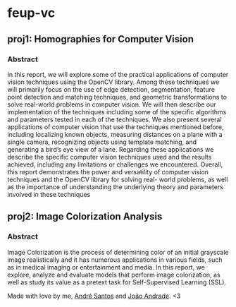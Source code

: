 # feup-vc
## proj1: Homographies for Computer Vision
### Abstract
In this report, we will explore some of the practical applications of
computer vision techniques using the OpenCV library. Among these
techniques we will primarily focus on the use of edge detection,
segmentation, feature point detection and matching techniques,
and geometric transformations to solve real-world problems in
computer vision.
We will then describe our implementation of the techniques including some of the specific algorithms and parameters tested in each
of the techniques. We also present several applications of computer vision that use the
techniques mentioned before, including localizing known objects,
measuring distances on a plane with a single camera, recognizing
objects using template matching, and generating a bird’s eye view
of a lane. Regarding these applications we describe the specific computer vision techniques used and the results achieved, including
any limitations or challenges we encountered.
Overall, this report demonstrates the power and versatility of computer vision techniques and the OpenCV library for solving real-
world problems, as well as the importance of understanding the
underlying theory and parameters involved in these techniques
## proj2: Image Colorization Analysis
### Abstract
Image Colorization is the process of determining color of an initial grayscale image realistically and it has
numerous applications in various fields, such as in medical imaging or entertainment and media. In this report,
we explore, analyze and evaluate models that perform image colorization, as well as study its value as a pretext
task for Self-Supervised Learning (SSL).





Made with love by me, [André Santos](https://github.com/andrelds11) and [João Andrade](https://github.com/JoaoMIEIC). <3
